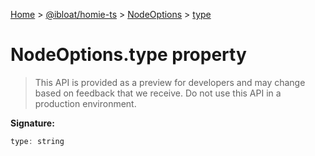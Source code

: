 [Home](./index) &gt; [@ibloat/homie-ts](./homie-ts.md) &gt; [NodeOptions](./homie-ts.nodeoptions.md) &gt; [type](./homie-ts.nodeoptions.type.md)

# NodeOptions.type property

> This API is provided as a preview for developers and may change based on feedback that we receive. Do not use this API in a production environment.


**Signature:**
```javascript
type: string
```
